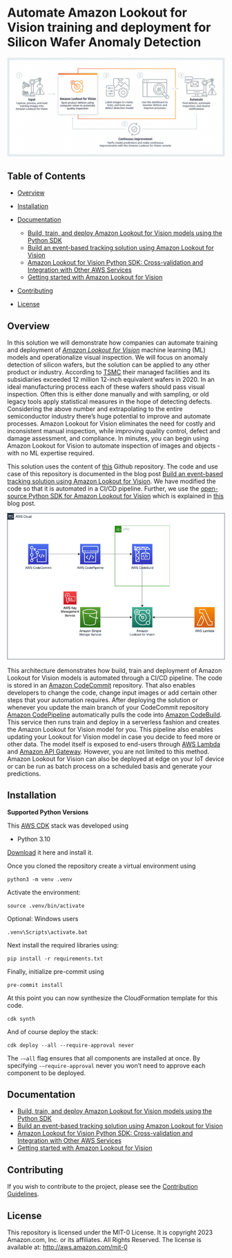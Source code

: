 # Automate Amazon Lookout for Vision training and deployment for Silicon Wafer Anomaly Detection

![product_image](./docs/images/product-diagram.png)

## Table of Contents

- [Overview](#overview)
- [Installation](#installation)
- [Documentation](#documentation)

   - [Build, train, and deploy Amazon Lookout for Vision models using the Python SDK](https://aws.amazon.com/blogs/opensource/build-train-and-deploy-amazon-lookout-for-vision-models-using-the-python-sdk/)
   - [Build an event-based tracking solution using Amazon Lookout for Vision](https://aws.amazon.com/blogs/machine-learning/build-an-event-based-tracking-solution-using-amazon-lookout-for-vision/)
   - [Amazon Lookout for Vision Python SDK: Cross-validation and Integration with Other AWS Services](https://aws.amazon.com/blogs/opensource/how-to-use-the-open-source-amazon-lookout-for-vision-python-sdk/)
   - [Getting started with Amazon Lookout for Vision](https://aws.amazon.com/lookout-for-vision/)

- [Contributing](#contributing)
- [License](#license)

## Overview
In this solution we will demonstrate how companies can automate training and deployment of *[Amazon Lookout for Vision](https://aws.amazon.com/lookout-for-vision/)* machine learning (ML) models and operationalize visual inspection. We will focus on anomaly detection of silicon wafers, but the solution can be applied to any other product or industry. According to [TSMC](https://www.tsmc.com/english/dedicatedFoundry/manufacturing/fab_capacity) their managed facilities and its subsidiaries exceeded 12 million 12-inch equivalent wafers in 2020. In an ideal manufacturing process each of these wafers should pass visual inspection. Often this is either done manually and with sampling, or old legacy tools apply statistical measures in the hope of detecting defects. Considering the above number and extrapolating to the entire semiconductor industry there’s huge potential to improve and automate processes.
Amazon Lookout for Vision eliminates the need for costly and inconsistent manual inspection, while improving quality control, defect and damage assessment, and compliance. In minutes, you can begin using Amazon Lookout for Vision to automate inspection of images and objects - with no ML expertise required.

This solution uses the content of [this](https://github.com/aws-samples/amazon-lookout-for-vision-event-based-tracking) Github repository. The code and use case of this repository is documented in the blog post [Build an event-based tracking solution using Amazon Lookout for Vision](https://aws.amazon.com/blogs/machine-learning/build-an-event-based-tracking-solution-using-amazon-lookout-for-vision/). We have modified the code so that it is automated in a CI/CD pipeline. Further, we use the [open-source Python SDK for Amazon Lookout for Vision](https://github.com/awslabs/amazon-lookout-for-vision-python-sdk) which is explained in [this](https://aws.amazon.com/blogs/opensource/build-train-and-deploy-amazon-lookout-for-vision-models-using-the-python-sdk/) blog post.

![product_image](./docs/images/amazon-lookout-for-vision-project.png)

This architecture demonstrates how build, train and deployment of Amazon Lookout for Vision models is automated through a CI/CD pipeline. The code is stored in an [Amazon CodeCommit](https://aws.amazon.com/codecommit/) repository. That also enables developers to change the code, change input images or add certain other steps that your automation requires. After deploying the solution or whenever you update the main branch of your CodeCommit repository [Amazon CodePipeline](https://aws.amazon.com/codepipeline/) automatically pulls the code into [Amazon CodeBuild](https://aws.amazon.com/codebuild/). This service then runs train and deploy in a serverless fashion and creates the Amazon Lookout for Vision model for you. This pipeline also enables updating your Lookout for Vision model in case you decide to feed more or other data. The model itself is exposed to end-users through [AWS Lambda](https://aws.amazon.com/lambda/) and [Amazon API Gateway](https://aws.amazon.com/api-gateway/). However, you are not limited to this method. Amazon Lookout for Vision can also be deployed at edge on your IoT device or can be run as batch process on a scheduled basis and generate your predictions.

## Installation

**Supported Python Versions**

This [AWS CDK](https://aws.amazon.com/cdk/) stack was developed using
* Python 3.10

[Download](https://www.python.org/downloads/) it here and install it.

Once you cloned the repository create a virtual environment using

```
python3 -m venv .venv
```

Activate the environment:

```
source .venv/bin/activate
```

Optional: Windows users

```
.venv\Scripts\activate.bat
```

Next install the required libraries using:

```
pip install -r requirements.txt
```

Finally, initialize pre-commit using

```
pre-commit install
```

At this point you can now synthesize the CloudFormation template for this code.

```
cdk synth
```

And of course deploy the stack:

```
cdk deploy --all --require-approval never
```

The `-—all` flag ensures that all components are installed at once. By specifying `-—require-approval` never you won’t need to approve each component to be deployed.

## Documentation

   - [Build, train, and deploy Amazon Lookout for Vision models using the Python SDK](https://aws.amazon.com/blogs/opensource/build-train-and-deploy-amazon-lookout-for-vision-models-using-the-python-sdk/)
   - [Build an event-based tracking solution using Amazon Lookout for Vision](https://aws.amazon.com/blogs/machine-learning/build-an-event-based-tracking-solution-using-amazon-lookout-for-vision/)
   - [Amazon Lookout for Vision Python SDK: Cross-validation and Integration with Other AWS Services](https://aws.amazon.com/blogs/opensource/how-to-use-the-open-source-amazon-lookout-for-vision-python-sdk/)
   - [Getting started with Amazon Lookout for Vision](https://aws.amazon.com/lookout-for-vision/)

## Contributing
If you wish to contribute to the project, please see the [Contribution Guidelines](./CONTRIBUTING.md).

## License

This repository is licensed under the MIT-0 License. It is copyright 2023 Amazon.com, Inc. or its affiliates. All Rights Reserved. The license is available at: http://aws.amazon.com/mit-0
